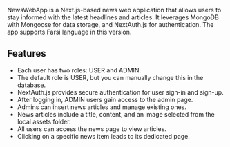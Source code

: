 NewsWebApp is a Next.js-based news web application that allows users to stay informed with the latest headlines and articles. 
It leverages MongoDB with Mongoose for data storage, and NextAuth.js for authentication. 
The app supports Farsi language in this version.

## Features
- Each user has two roles: USER and ADMIN.
- The default role is USER, but you can manually change this in the database.
- NextAuth.js provides secure authentication for user sign-in and sign-up.
- After logging in, ADMIN users gain access to the admin page.
- Admins can insert news articles and manage existing ones.
- News articles include a title, content, and an image selected from the local assets folder.
- All users can access the news page to view articles.
- Clicking on a specific news item leads to its dedicated page.
